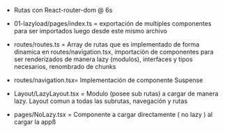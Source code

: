 
- Rutas con React-router-dom @ 6s

- 01-lazyload/pages/index.ts = exportación de multiples componentes para ser importados luego desde este
mismo archivo

- routes/routes.ts = Array de rutas que es implementado de forma dinamica en routes/navigation.tsx, importación de componentes para ser renderizados de manera lazy (modulos), interfaces y tipos necesarios, renombrado de chunks

- routes/navigation.tsx= Implementación de componente Suspense

- Layout/LazyLayout.tsx = Modulo (posee sub rutas) a cargar de manera lazy. Layout comun a todas las subrutas, navegación y rutas

- pages/NoLazy.tsx = Componente a cargar directamente ( no lazy ) al cargar la appß